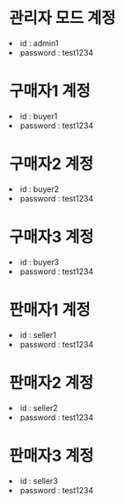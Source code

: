 <html>
  <p>
    <h1>관리자 모드 계정</h1>
    <li>id : admin1</li>
    <li>password : test1234</li>
  </p>

  <p>
    <h1>구매자1 계정</h1>
    <li>id : buyer1</li>
    <li>password : test1234</li>
  </p>

  <p>
    <h1>구매자2 계정</h1>
    <li>id : buyer2</li>
    <li>password : test1234</li>
  </p>

  <p>
    <h1>구매자3 계정</h1>
    <li>id : buyer3</li>
    <li>password : test1234</li>
  </p>

  <p>
    <h1>판매자1 계정</h1>
    <li>id : seller1</li>
    <li>password : test1234</li>
  </p>

  <p>
    <h1>판매자2 계정</h1>
    <li>id : seller2</li>
    <li>password : test1234</li>
  </p>

  <p>
    <h1>판매자3 계정</h1>
    <li>id : seller3</li>
    <li>password : test1234</li>
  </p>

  
</html>
